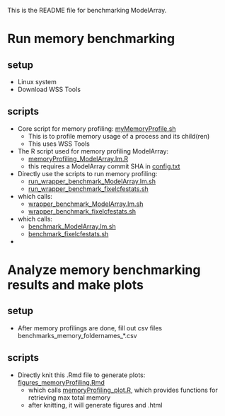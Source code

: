 This is the README file for benchmarking ModelArray.

# Run memory benchmarking
## setup
* Linux system
* Download WSS Tools

## scripts
* Core script for memory profiling: [myMemoryProfile.sh](myMemoryProfile.sh)
    * This is to profile memory usage of a process and its child(ren)
    * This uses WSS Tools
* The R script used for memory profiling ModelArray:
    * [memoryProfiling_ModelArray.lm.R](memoryProfiling_ModelArray.lm.R)
    * this requires a ModelArray commit SHA in [config.txt](config.txt)
* Directly use the scripts to run memory profiling: 
    * [run_wrapper_benchmark_ModelArray.lm.sh](run_wrapper_benchmark_ModelArray.lm.sh)
    * [run_wrapper_benchmark_fixelcfestats.sh](run_wrapper_benchmark_fixelcfestats.sh)
* which calls:
    * [wrapper_benchmark_ModelArray.lm.sh](wrapper_benchmark_ModelArray.lm.sh)
    * [wrapper_benchmark_fixelcfestats.sh](wrapper_benchmark_fixelcfestats.sh)
* which calls:
    * [benchmark_ModelArray.lm.sh](benchmark_ModelArray.lm.sh)
    * [benchmark_fixelcfestats.sh](benchmark_fixelcfestats.sh)
* 


# Analyze memory benchmarking results and make plots
## setup
* After memory profilings are done, fill out csv files benchmarks_memory_foldernames_*.csv

## scripts
* Directly knit this .Rmd file to generate plots: [figures_memoryProfiling.Rmd](figures_memoryProfiling.Rmd)
    * which calls [memoryProfiling_plot.R](memoryProfiling_plot.R), which provides functions for retrieving max total memory
    * after knitting, it will generate figures and .html